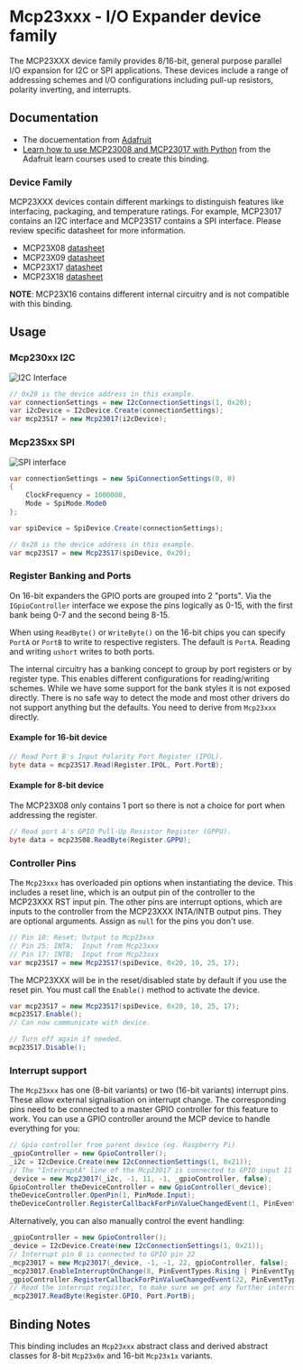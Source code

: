 ﻿# Mcp23xxx - I/O Expander device family

The MCP23XXX device family provides 8/16-bit, general purpose parallel I/O expansion for I2C or SPI applications.  These devices include a range of addressing schemes and I/O configurations including pull-up resistors, polarity inverting, and interrupts.

## Documentation

- The docuementation from [Adafruit](https://www.adafruit.com/product/732)
- [Learn how to use MCP23008 and MCP23017 with Python](https://learn.adafruit.com/using-mcp23008-mcp23017-with-circuitpython/overview) from the Adafruit learn courses used to create this binding.

### Device Family

MCP23XXX devices contain different markings to distinguish features like interfacing, packaging, and temperature ratings.  For example, MCP23017 contains an I2C interface and MCP23S17 contains a SPI interface.  Please review specific datasheet for more information.

- MCP23X08 [datasheet](http://ww1.microchip.com/downloads/en/DeviceDoc/21919e.pdf)
- MCP23X09 [datasheet](http://ww1.microchip.com/downloads/en/DeviceDoc/20002121C.pdf)
- MCP23X17 [datasheet](http://ww1.microchip.com/downloads/en/DeviceDoc/20001952C.pdf)
- MCP23X18 [datasheet](http://ww1.microchip.com/downloads/en/DeviceDoc/22103a.pdf)

**NOTE**: MCP23X16 contains different internal circuitry and is not compatible with this binding.

## Usage

### Mcp230xx I2C

![I2C Interface](Mcp23S17_I2c_ReadSwitches_WriteLeds.png)  

```csharp
// 0x20 is the device address in this example.
var connectionSettings = new I2cConnectionSettings(1, 0x20);
var i2cDevice = I2cDevice.Create(connectionSettings);
var mcp23S17 = new Mcp23017(i2cDevice);
```

### Mcp23Sxx SPI

![SPI interface](Mcp23S17_Spi_ReadSwitches_WriteLeds.png)

```csharp
var connectionSettings = new SpiConnectionSettings(0, 0)
{
    ClockFrequency = 1000000,
    Mode = SpiMode.Mode0
};

var spiDevice = SpiDevice.Create(connectionSettings);

// 0x20 is the device address in this example.
var mcp23S17 = new Mcp23S17(spiDevice, 0x20);
```

### Register Banking and Ports

On 16-bit expanders the GPIO ports are grouped into 2 "ports". Via the `IGpioController` interface we expose the pins logically as 0-15, with the first bank being 0-7 and the second being 8-15.

When using `ReadByte()` or `WriteByte()` on the 16-bit chips you can specify `PortA` or `PortB` to write to respective registers. The default is `PortA`. Reading and writing `ushort` writes to both ports.

The internal circuitry has a banking concept to group by port registers or by register type.  This enables different configurations for reading/writing schemes. While we have some support for the bank styles it is not exposed directly. There is no safe way to detect the mode and most other drivers do not support anything but the defaults. You need to derive from `Mcp23xxx` directly.

#### Example for 16-bit device

``` csharp
// Read Port B's Input Polarity Port Register (IPOL).
byte data = mcp23S17.Read(Register.IPOL, Port.PortB);
```

#### Example for 8-bit device

The MCP23X08 only contains 1 port so there is not a choice for port when addressing the register.

``` csharp
// Read port A's GPIO Pull-Up Resistor Register (GPPU).
byte data = mcp23S08.ReadByte(Register.GPPU);
```

### Controller Pins

The `Mcp23xxx` has overloaded pin options when instantiating the device.  This includes a reset line, which is an output pin of the controller to the MCP23XXX RST input pin.  The other pins are interrupt options, which are inputs to the controller from the MCP23XXX INTA/INTB output pins.  They are optional arguments.  Assign as `null` for the pins you don't use.

```csharp
// Pin 10: Reset; Output to Mcp23xxx
// Pin 25: INTA;  Input from Mcp23xxx
// Pin 17: INTB;  Input from Mcp23xxx
var mcp23S17 = new Mcp23S17(spiDevice, 0x20, 10, 25, 17);
```

The MCP23XXX will be in the reset/disabled state by default if you use the reset pin.  You must call the `Enable()` method to activate the device.

```csharp
var mcp23S17 = new Mcp23S17(spiDevice, 0x20, 10, 25, 17);
mcp23S17.Enable();
// Can now communicate with device.

// Turn off again if needed.
mcp23S17.Disable();
```

### Interrupt support

The `Mcp23xxx` has one (8-bit variants) or two (16-bit variants) interrupt pins. These allow external
signalisation on interrupt change. The corresponding pins need to be connected to a master GPIO controller
for this feature to work. You can use a GPIO controller around the MCP device to handle everything
for you:

```csharp
// Gpio controller from parent device (eg. Raspberry Pi)
_gpioController = new GpioController();
_i2c = I2cDevice.Create(new I2cConnectionSettings(1, 0x21));
// The "InterruptA" line of the Mcp23017 is connected to GPIO input 11 of the Raspi
_device = new Mcp23017(_i2c, -1, 11, -1, _gpioController, false);
GpioController theDeviceController = new GpioController(_device);
theDeviceController.OpenPin(1, PinMode.Input);
theDeviceController.RegisterCallbackForPinValueChangedEvent(1, PinEventTypes.Rising, Callback);
```

Alternatively, you can also manually control the event handling:

```csharp
_gpioController = new GpioController();
_device = I2cDevice.Create(new I2cConnectionSettings(1, 0x21));
// Interrupt pin B is connected to GPIO pin 22
_mcp23017 = new Mcp23017(_device, -1, -1, 22, gpioController, false);
_mcp23017.EnableInterruptOnChange(8, PinEventTypes.Rising | PinEventTypes.Falling); // Enable interrupt for pin 8
_gpioController.RegisterCallbackForPinValueChangedEvent(22, PinEventTypes.Falling, Interrupt);
// Read the interrupt register, to make sure we get any further interrupts
_mcp23017.ReadByte(Register.GPIO, Port.PortB);
```

## Binding Notes

This binding includes an `Mcp23xxx` abstract class and derived abstract classes for 8-bit `Mcp23x0x` and 16-bit `Mcp23x1x` variants.

